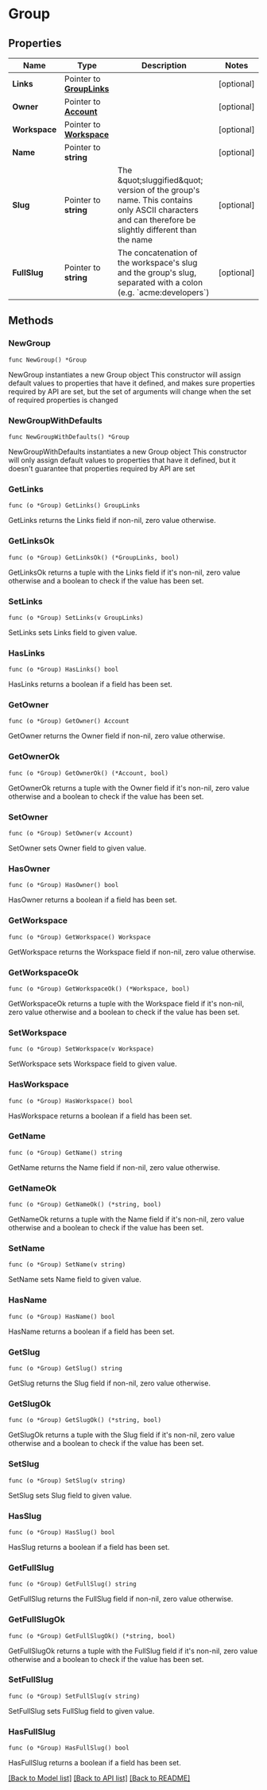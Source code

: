 # Group

## Properties

Name | Type | Description | Notes
------------ | ------------- | ------------- | -------------
**Links** | Pointer to [**GroupLinks**](GroupLinks.md) |  | [optional] 
**Owner** | Pointer to [**Account**](Account.md) |  | [optional] 
**Workspace** | Pointer to [**Workspace**](Workspace.md) |  | [optional] 
**Name** | Pointer to **string** |  | [optional] 
**Slug** | Pointer to **string** | The \&quot;sluggified\&quot; version of the group&#39;s name. This contains only ASCII characters and can therefore be slightly different than the name | [optional] 
**FullSlug** | Pointer to **string** | The concatenation of the workspace&#39;s slug and the group&#39;s slug, separated with a colon (e.g. &#x60;acme:developers&#x60;)  | [optional] 

## Methods

### NewGroup

`func NewGroup() *Group`

NewGroup instantiates a new Group object
This constructor will assign default values to properties that have it defined,
and makes sure properties required by API are set, but the set of arguments
will change when the set of required properties is changed

### NewGroupWithDefaults

`func NewGroupWithDefaults() *Group`

NewGroupWithDefaults instantiates a new Group object
This constructor will only assign default values to properties that have it defined,
but it doesn't guarantee that properties required by API are set

### GetLinks

`func (o *Group) GetLinks() GroupLinks`

GetLinks returns the Links field if non-nil, zero value otherwise.

### GetLinksOk

`func (o *Group) GetLinksOk() (*GroupLinks, bool)`

GetLinksOk returns a tuple with the Links field if it's non-nil, zero value otherwise
and a boolean to check if the value has been set.

### SetLinks

`func (o *Group) SetLinks(v GroupLinks)`

SetLinks sets Links field to given value.

### HasLinks

`func (o *Group) HasLinks() bool`

HasLinks returns a boolean if a field has been set.

### GetOwner

`func (o *Group) GetOwner() Account`

GetOwner returns the Owner field if non-nil, zero value otherwise.

### GetOwnerOk

`func (o *Group) GetOwnerOk() (*Account, bool)`

GetOwnerOk returns a tuple with the Owner field if it's non-nil, zero value otherwise
and a boolean to check if the value has been set.

### SetOwner

`func (o *Group) SetOwner(v Account)`

SetOwner sets Owner field to given value.

### HasOwner

`func (o *Group) HasOwner() bool`

HasOwner returns a boolean if a field has been set.

### GetWorkspace

`func (o *Group) GetWorkspace() Workspace`

GetWorkspace returns the Workspace field if non-nil, zero value otherwise.

### GetWorkspaceOk

`func (o *Group) GetWorkspaceOk() (*Workspace, bool)`

GetWorkspaceOk returns a tuple with the Workspace field if it's non-nil, zero value otherwise
and a boolean to check if the value has been set.

### SetWorkspace

`func (o *Group) SetWorkspace(v Workspace)`

SetWorkspace sets Workspace field to given value.

### HasWorkspace

`func (o *Group) HasWorkspace() bool`

HasWorkspace returns a boolean if a field has been set.

### GetName

`func (o *Group) GetName() string`

GetName returns the Name field if non-nil, zero value otherwise.

### GetNameOk

`func (o *Group) GetNameOk() (*string, bool)`

GetNameOk returns a tuple with the Name field if it's non-nil, zero value otherwise
and a boolean to check if the value has been set.

### SetName

`func (o *Group) SetName(v string)`

SetName sets Name field to given value.

### HasName

`func (o *Group) HasName() bool`

HasName returns a boolean if a field has been set.

### GetSlug

`func (o *Group) GetSlug() string`

GetSlug returns the Slug field if non-nil, zero value otherwise.

### GetSlugOk

`func (o *Group) GetSlugOk() (*string, bool)`

GetSlugOk returns a tuple with the Slug field if it's non-nil, zero value otherwise
and a boolean to check if the value has been set.

### SetSlug

`func (o *Group) SetSlug(v string)`

SetSlug sets Slug field to given value.

### HasSlug

`func (o *Group) HasSlug() bool`

HasSlug returns a boolean if a field has been set.

### GetFullSlug

`func (o *Group) GetFullSlug() string`

GetFullSlug returns the FullSlug field if non-nil, zero value otherwise.

### GetFullSlugOk

`func (o *Group) GetFullSlugOk() (*string, bool)`

GetFullSlugOk returns a tuple with the FullSlug field if it's non-nil, zero value otherwise
and a boolean to check if the value has been set.

### SetFullSlug

`func (o *Group) SetFullSlug(v string)`

SetFullSlug sets FullSlug field to given value.

### HasFullSlug

`func (o *Group) HasFullSlug() bool`

HasFullSlug returns a boolean if a field has been set.


[[Back to Model list]](../README.md#documentation-for-models) [[Back to API list]](../README.md#documentation-for-api-endpoints) [[Back to README]](../README.md)


